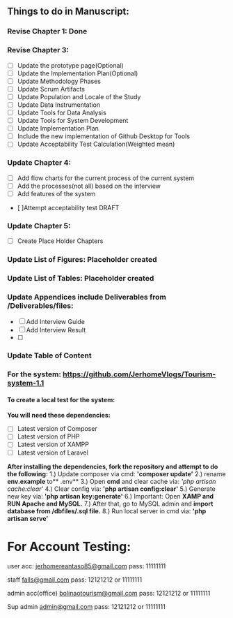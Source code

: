 ## Things to do in Manuscript:
### Revise Chapter 1: Done
### Revise Chapter 3:
- [ ] Update the prototype page(Optional)
- [ ] Update the Implementation Plan(Optional)
- [ ] Update Methodology Phases
- [ ] Update Scrum Artifacts
- [ ] Update Population and Locale of the Study
- [ ] Update Data Instrumentation
- [ ] Update Tools for Data Analysis
- [ ] Update Tools for System Development
- [ ] Update Implementation Plan
- [ ] Include the new implementation of Github Desktop for Tools
- [ ] Update Acceptability Test Calculation(Weighted mean)
### Update Chapter 4:
- [ ] Add flow charts for the current process of the current system
- [ ] Add the processes(not all) based on the interview 
- [ ] Add features of the system 
- [ ]Attempt acceptability test DRAFT
### Update Chapter 5:
- [ ] Create Place Holder Chapters
### Update List of Figures: Placeholder created
### Update List of Tables: Placeholder created
### Update Appendices include Deliverables from /Deliverables/files:
- [ ] Add Interview Guide
- [ ] Add Interview Result
- [ ] 
### Update Table of Content

### For the system: https://github.com/JerhomeVlogs/Tourism-system-1.1
#### To create a local test for the system:
**You will need these dependencies:**
- [ ] Latest version of Composer
- [ ] Latest version of PHP
- [ ] Latest version of XAMPP
- [ ] Latest version of Laravel

**After installing the dependencies, fork the repository and attempt to do the following:**
1.) Update composer via cmd: **'composer update'**
2.) rename **env.example** to** .env**
3.) Open **cmd** and clear cache via: *'php artisan cache:clear'*
4.) Clear config via: **'php artisan config:clear'**
5.) Generate new key via: **'php artisan key:generate'**
6.) Important: Open **XAMP and RUN Apache and MySQL.**
7.) After that, go to MySQL admin and **import database from /dbfiles/.sql file.**
8.) Run local server in cmd via: **'php artisan serve'**



# For Account Testing:
user acc:
jerhomereantaso85@gmail.com
pass: 11111111

staff
falls@gmail.com
pass: 12121212 or 11111111

admin acc(office)
bolinaotourism@gmail.com
pass: 12121212 or 11111111

Sup admin
admin@gmail.com
pass: 12121212 or 11111111